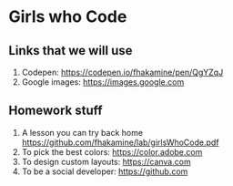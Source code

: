 # Girls who Code

## Links that we will use

1. Codepen: https://codepen.io/fhakamine/pen/QgYZqJ
2. Google images: https://images.google.com

## Homework stuff

1. A lesson you can try back home https://github.com/fhakamine/lab/girlsWhoCode.pdf
2. To pick the best colors: https://color.adobe.com
3. To design custom layouts: https://canva.com
4. To be a social developer: https://github.com
